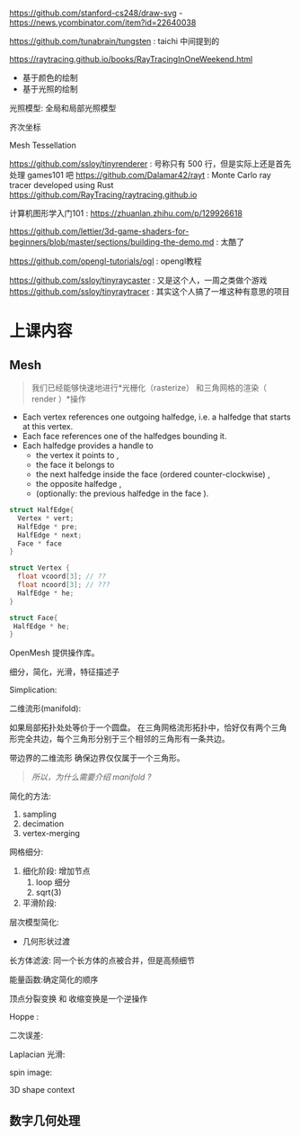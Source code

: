 
https://github.com/stanford-cs248/draw-svg
    - https://news.ycombinator.com/item?id=22640038

https://github.com/tunabrain/tungsten : taichi 中间提到的

https://raytracing.github.io/books/RayTracingInOneWeekend.html


- 基于颜色的绘制
- 基于光照的绘制

光照模型: 全局和局部光照模型

齐次坐标

Mesh Tessellation 

https://github.com/ssloy/tinyrenderer : 号称只有 500 行，但是实际上还是首先处理 games101 吧
https://github.com/Dalamar42/rayt : Monte Carlo ray tracer developed using Rust
https://github.com/RayTracing/raytracing.github.io

计算机图形学入门101 : https://zhuanlan.zhihu.com/p/129926618

https://github.com/lettier/3d-game-shaders-for-beginners/blob/master/sections/building-the-demo.md : 太酷了

https://github.com/opengl-tutorials/ogl : opengl教程

https://github.com/ssloy/tinyraycaster : 又是这个人，一周之类做个游戏
https://github.com/ssloy/tinyraytracer : 其实这个人搞了一堆这种有意思的项目


# 上课内容


## Mesh
> 我们已经能够快速地进行*光栅化（rasterize） 和三角网格的渲染（ render ）*操作

- Each vertex references one outgoing halfedge, i.e. a halfedge that starts at this vertex.
- Each face references one of the halfedges bounding it.
- Each halfedge provides a handle to
  - the vertex it points to ,
  - the face it belongs to
  - the next halfedge inside the face (ordered counter-clockwise) ,
  - the opposite halfedge ,
  - (optionally: the previous halfedge in the face ).


```c
struct HalfEdge{
  Vertex * vert;
  HalfEdge * pre;
  HalfEdge * next;
  Face * face
}

struct Vertex {
  float vcoord[3]; // ??
  float ncoord[3]; // ???
  HalfEdge * he;
}

struct Face{
 HalfEdge * he;
}

```

OpenMesh 提供操作库。

细分，简化，光滑，特征描述子


Simplication:



二维流形(manifold):

如果局部拓扑处处等价于一个圆盘。
在三角网格流形拓扑中，恰好仅有两个三角形完全共边，每个三角形分别于三个相邻的三角形有一条共边。

带边界的二维流形
  确保边界仅仅属于一个三角形。
> *所以，为什么需要介绍 manifold ?*

简化的方法:
1. sampling
2. decimation
3. vertex-merging

网格细分:
1. 细化阶段: 增加节点
    1. loop 细分
    2. sqrt(3)
2. 平滑阶段:

层次模型简化:
- 几何形状过渡

长方体滤波: 同一个长方体的点被合并，但是高频细节

能量函数:确定简化的顺序

顶点分裂变换 和 收缩变换是一个逆操作

Hoppe :

二次误差:

Laplacian 光滑:

spin image:

3D shape context

## 数字几何处理
